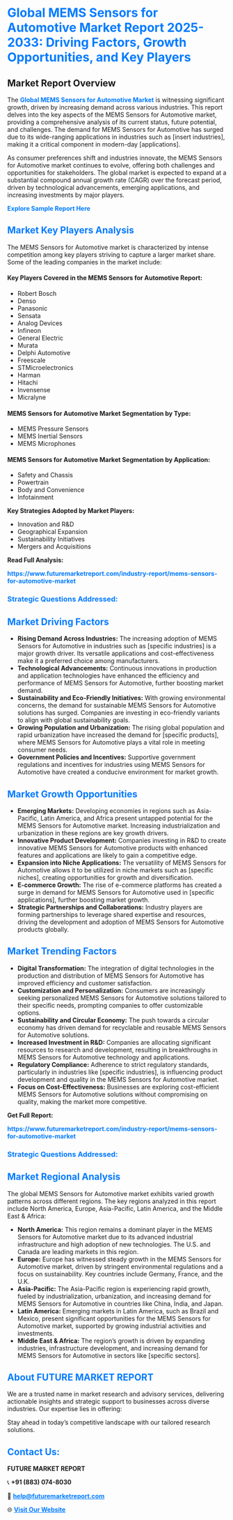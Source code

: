 <h1 style="color: #007BFF;">Global MEMS Sensors for Automotive Market Report 2025-2033: Driving Factors, Growth Opportunities, and Key Players</h1>

<section id="overview">
<h2>Market Report Overview</h2>
<p>The <a href="https://www.futuremarketreport.com/industry-report/mems-sensors-for-automotive-market" style="color: #007BFF; text-decoration: none;"><strong>Global MEMS Sensors for Automotive Market</strong></a> is witnessing significant growth, driven by increasing demand across various industries. This report delves into the key aspects of the MEMS Sensors for Automotive market, providing a comprehensive analysis of its current status, future potential, and challenges. The demand for MEMS Sensors for Automotive has surged due to its wide-ranging applications in industries such as [insert industries], making it a critical component in modern-day [applications].</p>
<p>As consumer preferences shift and industries innovate, the MEMS Sensors for Automotive market continues to evolve, offering both challenges and opportunities for stakeholders. The global market is expected to expand at a substantial compound annual growth rate (CAGR) over the forecast period, driven by technological advancements, emerging applications, and increasing investments by major players.</p>
</section>

<section id="overview">
<p><a href="https://www.futuremarketreport.com/request-sample/reportId=110015" style="color: #007BFF; text-decoration: none;"><strong>Explore Sample Report Here</strong></a></p>
</section>

<section id="key-players">
<h2 style="color: #007BFF;">Market Key Players Analysis</h2>
<p>The MEMS Sensors for Automotive market is characterized by intense competition among key players striving to capture a larger market share. Some of the leading companies in the market include:</p>
<h4>Key Players Covered in the MEMS Sensors for Automotive Report:</h4>
<ul><li>Robert Bosch</li><li>Denso</li><li>Panasonic</li><li>Sensata</li><li>Analog Devices</li><li>Infineon</li><li>General Electric</li><li>Murata</li><li>Delphi Automotive</li><li>Freescale</li><li>STMicroelectronics</li><li>Harman</li><li>Hitachi</li><li>Invensense</li><li>Micralyne</li></ul>
<h4>MEMS Sensors for Automotive Market Segmentation by Type:</h4>
<ul><li>MEMS Pressure Sensors</li><li>MEMS Inertial Sensors</li><li>MEMS Microphones</li></ul>

<h4>MEMS Sensors for Automotive Market Segmentation by Application:</h4>
<ul><li>Safety and Chassis</li><li>Powertrain</li><li>Body and Convenience</li><li>Infotainment</li></ul>
<p><strong>Key Strategies Adopted by Market Players:</strong></p>
<ul>
<li>Innovation and R&D</li>
<li>Geographical Expansion</li>
<li>Sustainability Initiatives</li>
<li>Mergers and Acquisitions</li>
</ul>
</section>

<section>
<p><strong>Read Full Analysis: </strong></p><a href="https://www.futuremarketreport.com/industry-report/mems-sensors-for-automotive-market" style="color: #007BFF; text-decoration: none;"><strong>https://www.futuremarketreport.com/industry-report/mems-sensors-for-automotive-market</strong></a>
<h3 style="color: #007BFF;">Strategic Questions Addressed:</h3>
</section>

<section id="driving-factors">
<h2 style="color: #007BFF;">Market Driving Factors</h2>
<ul>
<li><strong>Rising Demand Across Industries:</strong> The increasing adoption of MEMS Sensors for Automotive in industries such as [specific industries] is a major growth driver. Its versatile applications and cost-effectiveness make it a preferred choice among manufacturers.</li>
<li><strong>Technological Advancements:</strong> Continuous innovations in production and application technologies have enhanced the efficiency and performance of MEMS Sensors for Automotive, further boosting market demand.</li>
<li><strong>Sustainability and Eco-Friendly Initiatives:</strong> With growing environmental concerns, the demand for sustainable MEMS Sensors for Automotive solutions has surged. Companies are investing in eco-friendly variants to align with global sustainability goals.</li>
<li><strong>Growing Population and Urbanization:</strong> The rising global population and rapid urbanization have increased the demand for [specific products], where MEMS Sensors for Automotive plays a vital role in meeting consumer needs.</li>
<li><strong>Government Policies and Incentives:</strong> Supportive government regulations and incentives for industries using MEMS Sensors for Automotive have created a conducive environment for market growth.</li>
</ul>
</section>

<section id="growth-opportunities">
<h2 style="color: #007BFF;">Market Growth Opportunities</h2>
<ul>
<li><strong>Emerging Markets:</strong> Developing economies in regions such as Asia-Pacific, Latin America, and Africa present untapped potential for the MEMS Sensors for Automotive market. Increasing industrialization and urbanization in these regions are key growth drivers.</li>
<li><strong>Innovative Product Development:</strong> Companies investing in R&D to create innovative MEMS Sensors for Automotive products with enhanced features and applications are likely to gain a competitive edge.</li>
<li><strong>Expansion into Niche Applications:</strong> The versatility of MEMS Sensors for Automotive allows it to be utilized in niche markets such as [specific niches], creating opportunities for growth and diversification.</li>
<li><strong>E-commerce Growth:</strong> The rise of e-commerce platforms has created a surge in demand for MEMS Sensors for Automotive used in [specific applications], further boosting market growth.</li>
<li><strong>Strategic Partnerships and Collaborations:</strong> Industry players are forming partnerships to leverage shared expertise and resources, driving the development and adoption of MEMS Sensors for Automotive products globally.</li>
</ul>
</section>

<section id="trending-factors">
<h2 style="color: #007BFF;">Market Trending Factors</h2>
<ul>
<li><strong>Digital Transformation:</strong> The integration of digital technologies in the production and distribution of MEMS Sensors for Automotive has improved efficiency and customer satisfaction.</li>
<li><strong>Customization and Personalization:</strong> Consumers are increasingly seeking personalized MEMS Sensors for Automotive solutions tailored to their specific needs, prompting companies to offer customizable options.</li>
<li><strong>Sustainability and Circular Economy:</strong> The push towards a circular economy has driven demand for recyclable and reusable MEMS Sensors for Automotive solutions.</li>
<li><strong>Increased Investment in R&D:</strong> Companies are allocating significant resources to research and development, resulting in breakthroughs in MEMS Sensors for Automotive technology and applications.</li>
<li><strong>Regulatory Compliance:</strong> Adherence to strict regulatory standards, particularly in industries like [specific industries], is influencing product development and quality in the MEMS Sensors for Automotive market.</li>
<li><strong>Focus on Cost-Effectiveness:</strong> Businesses are exploring cost-efficient MEMS Sensors for Automotive solutions without compromising on quality, making the market more competitive.</li>
</ul>
</section>

<section>
<p><strong>Get Full Report: </strong></p><a href="https://www.futuremarketreport.com/industry-report/mems-sensors-for-automotive-market" style="color: #007BFF; text-decoration: none;"><strong>https://www.futuremarketreport.com/industry-report/mems-sensors-for-automotive-market</strong></a>
<h3 style="color: #007BFF;">Strategic Questions Addressed:</h3>
</section>


<section id="regional-analysis">
<h2 style="color: #007BFF;">Market Regional Analysis</h2>
<p>The global MEMS Sensors for Automotive market exhibits varied growth patterns across different regions. The key regions analyzed in this report include North America, Europe, Asia-Pacific, Latin America, and the Middle East & Africa:</p>
<ul>
<li><strong>North America:</strong> This region remains a dominant player in the MEMS Sensors for Automotive market due to its advanced industrial infrastructure and high adoption of new technologies. The U.S. and Canada are leading markets in this region.</li>
<li><strong>Europe:</strong> Europe has witnessed steady growth in the MEMS Sensors for Automotive market, driven by stringent environmental regulations and a focus on sustainability. Key countries include Germany, France, and the U.K.</li>
<li><strong>Asia-Pacific:</strong> The Asia-Pacific region is experiencing rapid growth, fueled by industrialization, urbanization, and increasing demand for MEMS Sensors for Automotive in countries like China, India, and Japan.</li>
<li><strong>Latin America:</strong> Emerging markets in Latin America, such as Brazil and Mexico, present significant opportunities for the MEMS Sensors for Automotive market, supported by growing industrial activities and investments.</li>
<li><strong>Middle East & Africa:</strong> The region’s growth is driven by expanding industries, infrastructure development, and increasing demand for MEMS Sensors for Automotive in sectors like [specific sectors].</li>
</ul>
</section>

<footer>
<h2 style="color: #007BFF;">About FUTURE MARKET REPORT</h2>
<p>We are a trusted name in market research and advisory services, delivering actionable insights and strategic support to businesses across diverse industries. Our expertise lies in offering:</p>

<p>Stay ahead in today’s competitive landscape with our tailored research solutions.</p>

<h2 style="color: #007BFF;">Contact Us:</h2>
<p><strong>FUTURE MARKET REPORT</strong></p>
<p>📞 <strong>+91 (883) 074-8030</strong></p>
<p>📧 <strong><a href="mailto:help@futuremarketreport.com" style="color: #007BFF;">help@futuremarketreport.com</a></strong></p>
<p>🌐 <strong><a href="https://www.futuremarketreport.com/" style="color: #007BFF;">Visit Our Website</a></strong></p>
</footer>